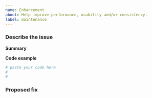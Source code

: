 ```yaml
---
name: Enhancement
about: Help improve performance, usability and/or consistency.
label: maintenance
---
```


### Describe the issue

**Summary**

<!-- A short 1-2 sentences that succinctly describe what could be improved -->

**Code example**
<!--A minimal code snippet required to reproduce the bug.
Please make sure to minimize the number of dependencies required, and provide
any necessary plotted data
-->

```python
# paste your code here
#
#
```

### Proposed fix


